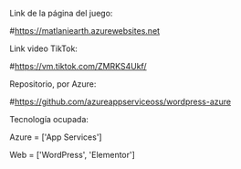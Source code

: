 
Link de la página del juego:

#https://matlaniearth.azurewebsites.net

Link video TikTok:

#https://vm.tiktok.com/ZMRKS4Ukf/

Repositorio, por Azure:

#https://github.com/azureappserviceoss/wordpress-azure

Tecnología ocupada:

Azure = ['App Services']

Web = ['WordPress', 'Elementor']
